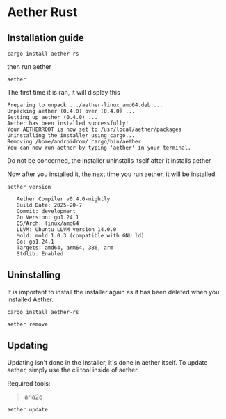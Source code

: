 # Aether Rust

## Installation guide

```fish
cargo install aether-rs
```

then run aether

```fish
aether
```
The first time it is ran, it will display this

```fish
Preparing to unpack .../aether-linux_amd64.deb ...
Unpacking aether (0.4.0) over (0.4.0) ...
Setting up aether (0.4.0) ...
Aether has been installed successfully!
Your AETHERROOT is now set to /usr/local/aether/packages
Uninstalling the installer using cargo...
Removing /home/androidrom/.cargo/bin/aether
You can now run aether by typing 'aether' in your terminal.
```

Do not be concerned, the installer uninstalls itself after it installs aether

Now after you installed it, the next time you run aether, it will be installed.

```fish
aether version
```

```fish
   Aether Compiler v0.4.0-nightly
   Build Date: 2025-20-7
   Commit: development
   Go Version: go1.24.1
   OS/Arch: linux/amd64
   LLVM: Ubuntu LLVM version 14.0.0
   Mold: mold 1.0.3 (compatible with GNU ld)
   Go: go1.24.1
   Targets: amd64, arm64, 386, arm
   Stdlib: Enabled
```

## Uninstalling

It is important to install the installer again as it has been deleted when you installed Aether.

```fish
cargo install aether-rs
```

```fish
aether remove
```

## Updating

Updating isn't done in the installer, it's done in aether itself.
To update aether, simply use the cli tool inside of aether.

Required tools:
> aria2c

```fish
aether update
```
